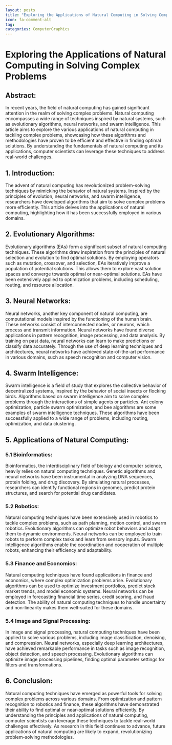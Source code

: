 ```yaml
---
layout: posts
title: "Exploring the Applications of Natural Computing in Solving Complex Problems"
icon: fa-comment-alt
tag:      
categories: ComputerGraphics
---
```



# Exploring the Applications of Natural Computing in Solving Complex Problems

## Abstract:
In recent years, the field of natural computing has gained significant attention in the realm of solving complex problems. Natural computing encompasses a wide range of techniques inspired by natural systems, such as evolutionary algorithms, neural networks, and swarm intelligence. This article aims to explore the various applications of natural computing in tackling complex problems, showcasing how these algorithms and methodologies have proven to be efficient and effective in finding optimal solutions. By understanding the fundamentals of natural computing and its applications, computer scientists can leverage these techniques to address real-world challenges.

## 1. Introduction:
The advent of natural computing has revolutionized problem-solving techniques by mimicking the behavior of natural systems. Inspired by the principles of evolution, neural networks, and swarm intelligence, researchers have developed algorithms that aim to solve complex problems more efficiently. This article delves into the applications of natural computing, highlighting how it has been successfully employed in various domains.

## 2. Evolutionary Algorithms:
Evolutionary algorithms (EAs) form a significant subset of natural computing techniques. These algorithms draw inspiration from the principles of natural selection and evolution to find optimal solutions. By employing operators such as mutation, crossover, and selection, EAs iteratively improve a population of potential solutions. This allows them to explore vast solution spaces and converge towards optimal or near-optimal solutions. EAs have been extensively applied to optimization problems, including scheduling, routing, and resource allocation.

## 3. Neural Networks:
Neural networks, another key component of natural computing, are computational models inspired by the functioning of the human brain. These networks consist of interconnected nodes, or neurons, which process and transmit information. Neural networks have found diverse applications in pattern recognition, image processing, and data analysis. By training on past data, neural networks can learn to make predictions or classify data accurately. Through the use of deep learning techniques and architectures, neural networks have achieved state-of-the-art performance in various domains, such as speech recognition and computer vision.

## 4. Swarm Intelligence:
Swarm intelligence is a field of study that explores the collective behavior of decentralized systems, inspired by the behavior of social insects or flocking birds. Algorithms based on swarm intelligence aim to solve complex problems through the interactions of simple agents or particles. Ant colony optimization, particle swarm optimization, and bee algorithms are some examples of swarm intelligence techniques. These algorithms have been successfully applied to a wide range of problems, including routing, optimization, and data clustering.

## 5. Applications of Natural Computing:
### 5.1 Bioinformatics:
Bioinformatics, the interdisciplinary field of biology and computer science, heavily relies on natural computing techniques. Genetic algorithms and neural networks have been instrumental in analyzing DNA sequences, protein folding, and drug discovery. By simulating natural processes, researchers can identify functional regions in genomes, predict protein structures, and search for potential drug candidates.

### 5.2 Robotics:
Natural computing techniques have been extensively used in robotics to tackle complex problems, such as path planning, motion control, and swarm robotics. Evolutionary algorithms can optimize robot behaviors and adapt them to dynamic environments. Neural networks can be employed to train robots to perform complex tasks and learn from sensory inputs. Swarm intelligence algorithms enable the coordination and cooperation of multiple robots, enhancing their efficiency and adaptability.

### 5.3 Finance and Economics:
Natural computing techniques have found applications in finance and economics, where complex optimization problems arise. Evolutionary algorithms can be used to optimize investment portfolios, predict stock market trends, and model economic systems. Neural networks can be employed in forecasting financial time series, credit scoring, and fraud detection. The ability of natural computing techniques to handle uncertainty and non-linearity makes them well-suited for these domains.

### 5.4 Image and Signal Processing:
In image and signal processing, natural computing techniques have been applied to solve various problems, including image classification, denoising, and compression. Neural networks, especially deep learning architectures, have achieved remarkable performance in tasks such as image recognition, object detection, and speech processing. Evolutionary algorithms can optimize image processing pipelines, finding optimal parameter settings for filters and transformations.

## 6. Conclusion:
Natural computing techniques have emerged as powerful tools for solving complex problems across various domains. From optimization and pattern recognition to robotics and finance, these algorithms have demonstrated their ability to find optimal or near-optimal solutions efficiently. By understanding the principles and applications of natural computing, computer scientists can leverage these techniques to tackle real-world challenges effectively. As research in this field continues to advance, future applications of natural computing are likely to expand, revolutionizing problem-solving methodologies.